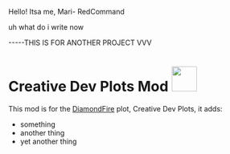 Hello! Itsa me, Mari- RedCommand


uh what do i write now

-----THIS IS FOR ANOTHER PROJECT VVV
# Creative Dev Plots Mod <img src="https://cdn.discordapp.com/attachments/875324438147645473/887596860053807115/Untitled_1.png" width="50" height="50"/>
This mod is for the [DiamondFire](mcdiamondfire.com) plot, Creative Dev Plots, it adds:
* something
* another thing
* yet another thing
